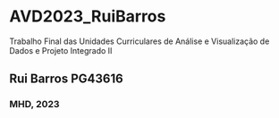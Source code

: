 # AVD2023_RuiBarros
Trabalho Final das Unidades Curriculares de Análise e Visualização de Dados e Projeto Integrado II
## Rui Barros PG43616
### MHD, 2023
